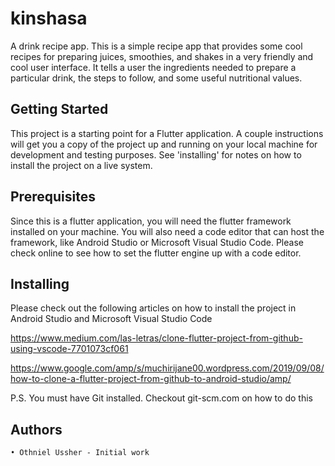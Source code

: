 # kinshasa

A drink recipe app. This is a simple recipe app that provides some cool recipes for preparing juices, smoothies, and shakes in a very friendly and cool user interface. It tells a user the ingredients needed to prepare a particular drink, the steps to follow, and some useful nutritional values.

## Getting Started

This project is a starting point for a Flutter application.
A couple instructions will get you a copy of the project up and running on your local machine for development and testing purposes. See 'installing' for notes on how to install the project on a live system.

## Prerequisites

Since this is a flutter application, you will need the flutter framework installed on your machine. You will also need a code editor that can host the framework, like Android Studio or Microsoft Visual Studio Code. Please check online to see how to set the flutter engine up with a code editor.

## Installing

Please check out the following articles on how to install the project in Android Studio and Microsoft Visual Studio Code

https://www.medium.com/las-letras/clone-flutter-project-from-github-using-vscode-7701073cf061

https://www.google.com/amp/s/muchirijane00.wordpress.com/2019/09/08/how-to-clone-a-flutter-project-from-github-to-android-studio/amp/

P.S. You must have Git installed. Checkout git-scm.com on how to do this

## Authors

    • Othniel Ussher - Initial work

